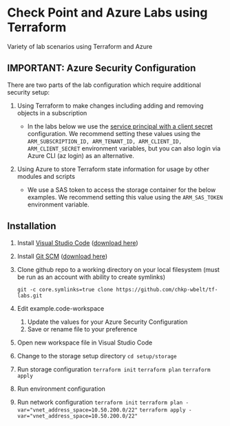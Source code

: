 # Check Point and Azure Labs using Terraform
Variety of lab scenarios using Terraform and Azure

## IMPORTANT: Azure Security Configuration

There are two parts of the lab configuration which require additional security setup:
1. Using Terraform to make changes including adding and removing objects in a subscription
    - In the labs below we use the [service principal with a client secret](https://www.terraform.io/docs/providers/azurerm/guides/service_principal_client_secret.html) configuration.  We recommend setting these values using the `ARM_SUBSCRIPTION_ID, ARM_TENANT_ID, ARM_CLIENT_ID, ARM_CLIENT_SECRET` environment variables, but you can also login via Azure CLI (az login) as an alternative.

1. Using Azure to store Terraform state information for usage by other modules and scripts
    - We use a SAS token to access the storage container for the below examples.  We recommend setting this value using the `ARM_SAS_TOKEN` environment variable.

## Installation

1. Install [Visual Studio Code](https://code.visualstudio.com/) ([download here](https://code.visualstudio.com/Download))
1. Install [Git SCM](https://git-scm.com/) ([download here](https://git-scm.com/downloads))
1. Clone github repo to a working directory on your local filesystem (must be run as an account with ability to create symlinks)

    `git -c core.symlinks=true clone https://github.com/chkp-wbelt/tf-labs.git`
1. Edit example.code-workspace
   1. Update the values for your Azure Security Configuration
   1. Save or rename file to your preference
1. Open new workspace file in Visual Studio Code
1. Change to the storage setup directory
    `cd setup/storage`
1. Run storage configuration
    `terraform init`
    `terraform plan`
    `terraform apply`
1. Run environment configuration
1. Run network configuration
    `terraform init`
    `terraform plan -var="vnet_address_space=10.50.200.0/22"`
    `terraform apply -var="vnet_address_space=10.50.200.0/22"`

